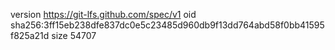 version https://git-lfs.github.com/spec/v1
oid sha256:3ff15eb238dfe837dc0e5c23485d960db9f13dd764abd58f0bb41595f825a21d
size 54707
